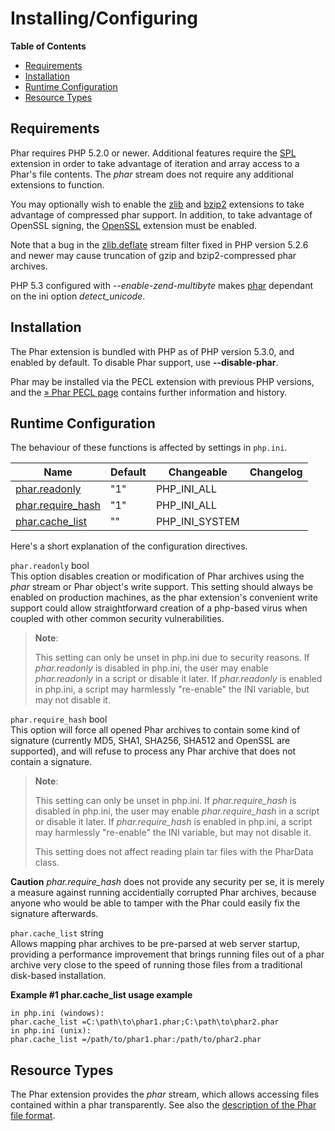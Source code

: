 Installing/Configuring
======================

**Table of Contents**

-   [Requirements](/phar/setup.html#Requirements)
-   [Installation](/phar/setup.html#Installation)
-   [Runtime Configuration](/phar/setup.html#Runtime%20Configuration)
-   [Resource Types](/phar/setup.html#Resource%20Types)

Requirements
------------

Phar requires PHP 5.2.0 or newer. Additional features require the
<a href="/book/spl.html" class="link">SPL</a> extension in order to take
advantage of iteration and array access to a Phar's file contents. The
*phar* stream does not require any additional extensions to function.

You may optionally wish to enable the
<a href="/book/zlib.html" class="link">zlib</a> and
<a href="/book/bzip2.html" class="link">bzip2</a> extensions to take
advantage of compressed phar support. In addition, to take advantage of
OpenSSL signing, the
<a href="/book/openssl.html" class="link">OpenSSL</a> extension must be
enabled.

Note that a bug in the
<a href="/filters/compression.html" class="link">zlib.deflate</a> stream
filter fixed in PHP version 5.2.6 and newer may cause truncation of gzip
and bzip2-compressed phar archives.

PHP 5.3 configured with *--enable-zend-multibyte* makes
<a href="/book/phar.html" class="link">phar</a> dependant on the ini
option *detect\_unicode*.

Installation
------------

The Phar extension is bundled with PHP as of PHP version 5.3.0, and
enabled by default. To disable Phar support, use **--disable-phar**.

Phar may be installed via the PECL extension with previous PHP versions,
and the
<a href="https://pecl.php.net/package/phar" class="link external">» Phar PECL page</a>
contains further information and history.

Runtime Configuration
---------------------

The behaviour of these functions is affected by settings in `php.ini`.

| Name                                                           | Default | Changeable       | Changelog |
|----------------------------------------------------------------|---------|------------------|-----------|
| <a href="/phar/setup.html#" class="link">phar.readonly</a>     | "1"     | PHP\_INI\_ALL    |           |
| <a href="/phar/setup.html#" class="link">phar.require_hash</a> | "1"     | PHP\_INI\_ALL    |           |
| <a href="/phar/setup.html#" class="link">phar.cache_list</a>   | ""      | PHP\_INI\_SYSTEM |           |

Here's a short explanation of the configuration directives.

`phar.readonly` <span class="type">bool</span>  
This option disables creation or modification of Phar archives using the
*phar* stream or <span class="classname">Phar</span> object's write
support. This setting should always be enabled on production machines,
as the phar extension's convenient write support could allow
straightforward creation of a php-based virus when coupled with other
common security vulnerabilities.

> **Note**:
>
> This setting can only be unset in php.ini due to security reasons. If
> *phar.readonly* is disabled in php.ini, the user may enable
> *phar.readonly* in a script or disable it later. If *phar.readonly* is
> enabled in php.ini, a script may harmlessly "re-enable" the INI
> variable, but may not disable it.

`phar.require_hash` <span class="type">bool</span>  
This option will force all opened Phar archives to contain some kind of
signature (currently MD5, SHA1, SHA256, SHA512 and OpenSSL are
supported), and will refuse to process any Phar archive that does not
contain a signature.

> **Note**:
>
> This setting can only be unset in php.ini. If *phar.require\_hash* is
> disabled in php.ini, the user may enable *phar.require\_hash* in a
> script or disable it later. If *phar.require\_hash* is enabled in
> php.ini, a script may harmlessly "re-enable" the INI variable, but may
> not disable it.
>
> This setting does not affect reading plain tar files with the <span
> class="classname">PharData</span> class.

**Caution**
*phar.require\_hash* does not provide any security per se, it is merely
a measure against running accidentially corrupted Phar archives, because
anyone who would be able to tamper with the Phar could easily fix the
signature afterwards.

`phar.cache_list` <span class="type">string</span>  
Allows mapping phar archives to be pre-parsed at web server startup,
providing a performance improvement that brings running files out of a
phar archive very close to the speed of running those files from a
traditional disk-based installation.

**Example \#1 phar.cache\_list usage example**

    in php.ini (windows):
    phar.cache_list =C:\path\to\phar1.phar;C:\path\to\phar2.phar
    in php.ini (unix):
    phar.cache_list =/path/to/phar1.phar:/path/to/phar2.phar

Resource Types
--------------

The Phar extension provides the *phar* stream, which allows accessing
files contained within a phar transparently. See also the
<a href="/phar/fileformat.html" class="link">description of the Phar file format</a>.
